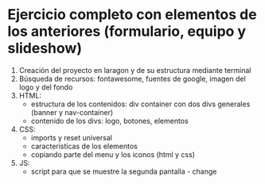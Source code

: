 # Ejercicio completo con elementos de los anteriores (formulario, equipo y slideshow)

1. Creación del proyecto en laragon y de su estructura mediante terminal
2. Búsqueda de recursos: fontawesome, fuentes de google, imagen del logo y del fondo
3. HTML: 
   - estructura de los contenidos: div container con dos divs generales (banner y nav-container)
   - contenido de los divs: logo, botones, elementos
4. CSS:
   - imports y reset universal
   - características de los elementos
   - copiando parte del menu y los iconos (html y css)
5. JS:
   - script para que se muestre la segunda pantalla - change
